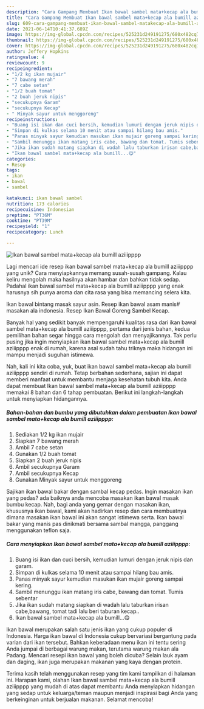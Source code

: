 ```yaml
---
description: "Cara Gampang Membuat Ikan bawal sambel mata+kecap ala bumill aziiipppp, Menggugah Selera"
title: "Cara Gampang Membuat Ikan bawal sambel mata+kecap ala bumill aziiipppp, Menggugah Selera"
slug: 609-cara-gampang-membuat-ikan-bawal-sambel-matakecap-ala-bumill-aziiipppp-menggugah-selera
date: 2021-06-14T10:41:37.689Z
image: https://img-global.cpcdn.com/recipes/525231d249191275/680x482cq70/ikan-bawal-sambel-matakecap-ala-bumill-aziiipppp-foto-resep-utama.jpg
thumbnail: https://img-global.cpcdn.com/recipes/525231d249191275/680x482cq70/ikan-bawal-sambel-matakecap-ala-bumill-aziiipppp-foto-resep-utama.jpg
cover: https://img-global.cpcdn.com/recipes/525231d249191275/680x482cq70/ikan-bawal-sambel-matakecap-ala-bumill-aziiipppp-foto-resep-utama.jpg
author: Jeffery Hopkins
ratingvalue: 4
reviewcount: 9
recipeingredient:
- "1/2 kg ikan mujair"
- "7 bawang merah"
- "7 cabe setan"
- "1/2 buah tomat"
- "2 buah jeruk nipis"
- "secukupnya Garam"
- "secukupnya Kecap"
- " Minyak sayur untuk menggoreng"
recipeinstructions:
- "Buang isi ikan dan cuci bersih, kemudian lumuri dengan jeruk nipis dan garam."
- "Simpan di kulkas selama 10 menit atau sampai hilang bau amis."
- "Panas minyak sayur kemudian masukan ikan mujair goreng sampai kering."
- "Sambil menunggu ikan matang iris cabe, bawang dan tomat. Tumis sebentar"
- "Jika ikan sudah matang siapkan di wadah lalu taburkan irisan cabe,bawang, tomat tadi lalu beri taburan kecap.."
- "Ikan bawal sambel mata+kecap ala bumill...😋"
categories:
- Resep
tags:
- ikan
- bawal
- sambel

katakunci: ikan bawal sambel 
nutrition: 173 calories
recipecuisine: Indonesian
preptime: "PT36M"
cooktime: "PT39M"
recipeyield: "1"
recipecategory: Lunch

---
```



![Ikan bawal sambel mata+kecap ala bumill aziiipppp](https://img-global.cpcdn.com/recipes/525231d249191275/680x482cq70/ikan-bawal-sambel-matakecap-ala-bumill-aziiipppp-foto-resep-utama.jpg)

Lagi mencari ide resep ikan bawal sambel mata+kecap ala bumill aziiipppp yang unik? Cara menyiapkannya memang susah-susah gampang. Kalau keliru mengolah maka hasilnya akan hambar dan bahkan tidak sedap. Padahal ikan bawal sambel mata+kecap ala bumill aziiipppp yang enak harusnya sih punya aroma dan cita rasa yang bisa memancing selera kita.

Ikan bawal bintang masak sayur asin. Resep ikan bawal asam manis# masakan ala indonesia. Resep Ikan Bawal Goreng Sambel Kecap.

Banyak hal yang sedikit banyak mempengaruhi kualitas rasa dari ikan bawal sambel mata+kecap ala bumill aziiipppp, pertama dari jenis bahan, kedua pemilihan bahan segar hingga cara mengolah dan menyajikannya. Tak perlu pusing jika ingin menyiapkan ikan bawal sambel mata+kecap ala bumill aziiipppp enak di rumah, karena asal sudah tahu triknya maka hidangan ini mampu menjadi suguhan istimewa.


Nah, kali ini kita coba, yuk, buat ikan bawal sambel mata+kecap ala bumill aziiipppp sendiri di rumah. Tetap berbahan sederhana, sajian ini dapat memberi manfaat untuk membantu menjaga kesehatan tubuh kita. Anda dapat membuat Ikan bawal sambel mata+kecap ala bumill aziiipppp memakai 8 bahan dan 6 tahap pembuatan. Berikut ini langkah-langkah untuk menyiapkan hidangannya.

<!--inarticleads1-->

##### Bahan-bahan dan bumbu yang dibutuhkan dalam pembuatan Ikan bawal sambel mata+kecap ala bumill aziiipppp:

1. Sediakan 1/2 kg ikan mujair
1. Siapkan 7 bawang merah
1. Ambil 7 cabe setan
1. Gunakan 1/2 buah tomat
1. Siapkan 2 buah jeruk nipis
1. Ambil secukupnya Garam
1. Ambil secukupnya Kecap
1. Gunakan  Minyak sayur untuk menggoreng


Sajikan ikan bawal bakar dengan sambal kecap pedas. Ingin masakan ikan yang pedas? ada baiknya anda mencoba masakan ikan bawal masak bumbu kecap. Nah, bagi anda yang gemar dengan masakan ikan, khususnya ikan bawal, kami akan hadirkan resep dan cara membuatnya dimana masakan ikan bawal ini akan sangat istimewa serta. Ikan bawal bakar yang manis pas dinikmati bersama sambal mangga, panggang menggunakan teflon saja. 

<!--inarticleads2-->

##### Cara menyiapkan Ikan bawal sambel mata+kecap ala bumill aziiipppp:

1. Buang isi ikan dan cuci bersih, kemudian lumuri dengan jeruk nipis dan garam.
1. Simpan di kulkas selama 10 menit atau sampai hilang bau amis.
1. Panas minyak sayur kemudian masukan ikan mujair goreng sampai kering.
1. Sambil menunggu ikan matang iris cabe, bawang dan tomat. Tumis sebentar
1. Jika ikan sudah matang siapkan di wadah lalu taburkan irisan cabe,bawang, tomat tadi lalu beri taburan kecap..
1. Ikan bawal sambel mata+kecap ala bumill...😋


Ikan bawal merupakan salah satu jenis ikan yang cukup populer di Indonesia. Harga ikan bawal di Indonesia cukup bervariasi bergantung pada varian dari ikan tersebut. Bahkan keberadaan menu ikan ini tentu sering Anda jumpai di berbagai warung makan, terutama warung makan ala Padang. Mencari resepi ikan bawal yang boleh dicuba? Selain lauk ayam dan daging, ikan juga merupakan makanan yang kaya dengan protein. 

Terima kasih telah menggunakan resep yang tim kami tampilkan di halaman ini. Harapan kami, olahan Ikan bawal sambel mata+kecap ala bumill aziiipppp yang mudah di atas dapat membantu Anda menyiapkan hidangan yang sedap untuk keluarga/teman maupun menjadi inspirasi bagi Anda yang berkeinginan untuk berjualan makanan. Selamat mencoba!

